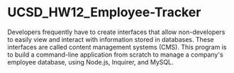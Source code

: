 # UCSD_HW12_Employee-Tracker
Developers frequently have to create interfaces that allow non-developers to easily view and interact with information stored in databases. These interfaces are called content management systems (CMS). This program is to build a command-line application from scratch to manage a company's employee database, using Node.js, Inquirer, and MySQL.

